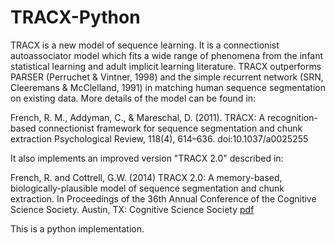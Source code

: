 # TRACX-Python

TRACX is a new model of sequence learning. It is a connectionist autoassociator model which fits a wide range of phenomena from the infant statistical learning and adult implicit learning literature. TRACX outperforms PARSER (Perruchet & Vintner, 1998) and the simple recurrent network (SRN, Cleeremans & McClelland, 1991) in matching human sequence segmentation on existing data. More details of the model can be found in:

French, R. M., Addyman, C., & Mareschal, D. (2011). TRACX: A recognition-based connectionist framework for sequence segmentation and chunk extraction Psychological Review, 118(4), 614–636. doi:10.1037/a0025255

It also implements an improved version "TRACX 2.0" described in:

French, R. and Cottrell, G.W. (2014) TRACX 2.0: A memory-based, biologically-plausible model of sequence segmentation and chunk extraction. In Proceedings of the 36th Annual Conference of the Cognitive Science Society. Austin, TX: Cognitive Science Society [pdf](http://cseweb.ucsd.edu/~gary/pubs/bob-cogsci-2014.pdf)

This is a python implementation.
